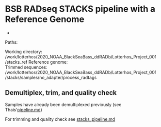 # BSB RADseq STACKS pipeline with a Reference Genome

  - 

Paths:

Working directory: /work/lotterhos/2020_NOAA_BlackSeaBass_ddRADb/Lotterhos_Project_001/stacks_ref
Reference genome:   
Trimmed sequences: /work/lotterhos/2020_NOAA_BlackSeaBass_ddRADb/Lotterhos_Project_001/stacks/samples/no_adapter/process_radtags 

## Demultiplex, trim, and quality check
Samples have already been demultiplexed previously (see Thais'[pipeline.md](https://github.com/thais-neu/BlackSeaBass_project/blob/master/BSB_ddRAD/pipeline.md))

For trimming and quality check see [stacks_pipeline.md](https://github.com/remygatins/BlackSeaBass_project/edit/master/BSB_ddRAD/stacks_pipeline.md)



